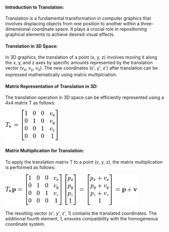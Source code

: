 #### Introduction to Translation:
Translation is a fundamental transformation in computer graphics that involves displacing objects from one position to another within a three-dimensional coordinate space. It plays a crucial role in repositioning graphical elements to achieve desired visual effects.

#### Translation in 3D Space:
In 3D graphics, the translation of a point (x, y, z) involves moving it along the x, y, and z axes by specific amounts represented by the translation vector (v<sub>x</sub>, v<sub>y</sub>, v<sub>z</sub>). The new coordinates (x', y', z') after translation can be expressed mathematically using matrix multiplciation.

#### Matrix Representation of Translation in 3D:
The translation operation in 3D space can be efficiently represented using a 4x4 matrix T as follows:

<img src="./images/translation-matrix.png">

#### Matrix Multiplication for Translation:
To apply the translation matrix T to a point (x, y, z), the matrix multiplication is performed as follows:

<img src="./images/point_translation.png">

The resulting vector (x', y', z', 1) contains the translated coordinates. The additional fourth element, 1, ensures compatibility with the homogeneous coordinate system.